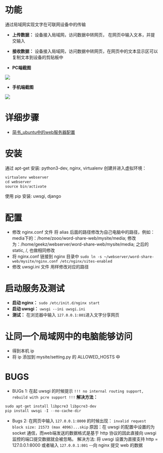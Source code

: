 # 功能
通过局域网实现文字在可联网设备中的传输
- **上传数据：**
设备接入局域网，访问数据中转网页， 在网页中输入文本，并提交输入

- **接收数据：**
设备接入局域网，访问数据中转网页，在网页中的文本显示区可以复制文本到设备的剪贴板中

- **PC端截图**

![](https://im1.shutterfly.com/ng/services/mediarender/THISLIFE/021009631031/media/122865592779/medium/1490972195242/enhance)
- **手机端截图**

![](https://im1.shutterfly.com/ng/services/mediarender/THISLIFE/021009631031/media/122865596670/small/1490972583950/enhance)

# 详细步骤
- [简书_ubuntu中的web服务器配置](http://www.jianshu.com/p/0988624ff307)

# 安装
通过 apt-get 安装: python3-dev, nginx, virtualenv
创建并进入虚拟环境：
```c
virtualenv webserver
cd webserver
source bin/activate
```
使用 pip 安装: uwsgi, django

# 配置
- 修改 nginx.conf 文件
将 alias 后面的路径修改为自己电脑中的路径，例如：
media下的：/home/zooo/word-share-web/mysite/media;
修改为：/home/geekz/webserver/word-share-web/mysite/media;
之后的 static, /, 也做相同修改
- 将 nginx.conf 链接到 nginx 目录中
`sudo ln -s ~/webserver/word-share-web/mysite/nginx.conf /etc/nginx/sites-enabled`
- 修改 uwsgi.ini 文件
用样修改对应的路径

# 启动服务及测试
- **启动 nginx：** `sudo /etc/init.d/nginx start`
- **启动 uwsgi：** `uwsgi --ini uwsgi.ini`
- **测试：** 在浏览器中输入 `127.0.0.1:801`进入文字分享网页

# 让同一个局域网中的电脑能够访问
- 得到本机 ip
- 将 ip 添加到 mysite/setting.py 的 ALLOWED_HOSTS 中

# BUGS
- BUGs 1: 在起 uwsgi 的时候提示
`!!! no internal routing support, rebuild with pcre support !!!`
**解决方法：**
```c
sudo apt-get install libpcre3 libpcre3-dev
pip install uwsgi -I --no-cache-dir
```

- Bugs 2: 在网页中输入 `127.0.0.1:8000` 的时候出现：
`invalid request block size: 21573 (max 4096)...skip`
原因：在 uwsgi 的配置中设置的为 socket 通信，而web端发送的数据格式是基于 http 协议的因此直接向 uwsgi 监控的端口提交数据就会被忽略。
解决方法: 将 uwsgi 设置为直接支持 http = 127.0.0.1:8000
或者输入 `127.0.0.1:801` --向 nginx 提交 web 的数据


